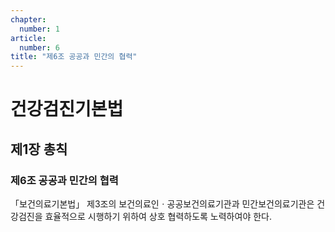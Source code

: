 ```yaml
---
chapter:
  number: 1
article:
  number: 6
title: "제6조 공공과 민간의 협력"
---
```

# 건강검진기본법

## 제1장 총칙

### 제6조 공공과 민간의 협력

「보건의료기본법」 제3조의 보건의료인ㆍ공공보건의료기관과 민간보건의료기관은 건강검진을 효율적으로 시행하기 위하여 상호 협력하도록 노력하여야 한다.
